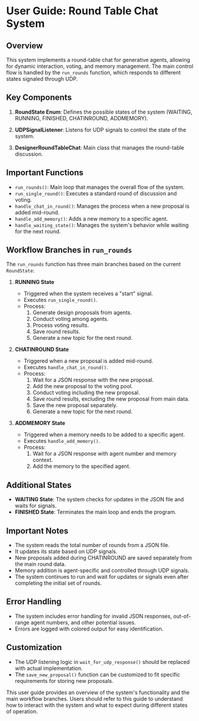 # User Guide: Round Table Chat System

## Overview
This system implements a round-table chat for generative agents, allowing for dynamic interaction, voting, and memory management. The main control flow is handled by the `run_rounds` function, which responds to different states signaled through UDP.

## Key Components

1. **RoundState Enum**: Defines the possible states of the system (WAITING, RUNNING, FINISHED, CHATINROUND, ADDMEMORY).

2. **UDPSignalListener**: Listens for UDP signals to control the state of the system.

3. **DesignerRoundTableChat**: Main class that manages the round-table discussion.

## Important Functions

- `run_rounds()`: Main loop that manages the overall flow of the system.
- `run_single_round()`: Executes a standard round of discussion and voting.
- `handle_chat_in_round()`: Manages the process when a new proposal is added mid-round.
- `handle_add_memory()`: Adds a new memory to a specific agent.
- `handle_waiting_state()`: Manages the system's behavior while waiting for the next round.

## Workflow Branches in `run_rounds`

The `run_rounds` function has three main branches based on the current `RoundState`:

1. **RUNNING State**
   - Triggered when the system receives a "start" signal.
   - Executes `run_single_round()`.
   - Process:
     1. Generate design proposals from agents.
     2. Conduct voting among agents.
     3. Process voting results.
     4. Save round results.
     5. Generate a new topic for the next round.

2. **CHATINROUND State**
   - Triggered when a new proposal is added mid-round.
   - Executes `handle_chat_in_round()`.
   - Process:
     1. Wait for a JSON response with the new proposal.
     2. Add the new proposal to the voting pool.
     3. Conduct voting including the new proposal.
     4. Save round results, excluding the new proposal from main data.
     5. Save the new proposal separately.
     6. Generate a new topic for the next round.

3. **ADDMEMORY State**
   - Triggered when a memory needs to be added to a specific agent.
   - Executes `handle_add_memory()`.
   - Process:
     1. Wait for a JSON response with agent number and memory context.
     2. Add the memory to the specified agent.

## Additional States

- **WAITING State**: The system checks for updates in the JSON file and waits for signals.
- **FINISHED State**: Terminates the main loop and ends the program.

## Important Notes

- The system reads the total number of rounds from a JSON file.
- It updates its state based on UDP signals.
- New proposals added during CHATINROUND are saved separately from the main round data.
- Memory addition is agent-specific and controlled through UDP signals.
- The system continues to run and wait for updates or signals even after completing the initial set of rounds.

## Error Handling

- The system includes error handling for invalid JSON responses, out-of-range agent numbers, and other potential issues.
- Errors are logged with colored output for easy identification.

## Customization

- The UDP listening logic in `wait_for_udp_response()` should be replaced with actual implementation.
- The `save_new_proposal()` function can be customized to fit specific requirements for storing new proposals.

This user guide provides an overview of the system's functionality and the main workflow branches. Users should refer to this guide to understand how to interact with the system and what to expect during different states of operation.
